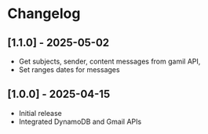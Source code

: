 # Changelog

## [1.1.0] - 2025-05-02
- Get subjects, sender, content messages from gamil API,
- Set ranges dates for messages

## [1.0.0] - 2025-04-15
- Initial release
- Integrated DynamoDB and Gmail APIs